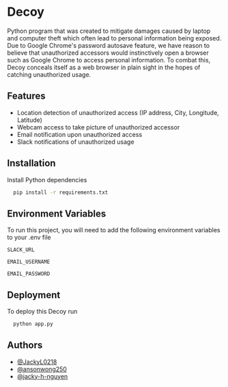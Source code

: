 
# Decoy

Python program that was created to mitigate damages caused by laptop and computer theft which often lead to personal information being exposed. Due to Google Chrome's password autosave feature, we have reason to believe that unauthorized accessors would instinctively open a browser such as Google Chrome to access personal information. To combat this, Decoy conceals itself as a web browser in plain sight in the hopes of catching unauthorized usage. 
## Features

- Location detection of unauthorized access (IP address, City, Longitude, Latitude)
- Webcam access to take picture of unauthorized accessor
- Email notification upon unauthorized access
- Slack notifications of unauthorized usage


## Installation

Install Python dependencies

```bash
  pip install -r requirements.txt
```
    
## Environment Variables

To run this project, you will need to add the following environment variables to your .env file

`SLACK_URL`

`EMAIL_USERNAME`

`EMAIL_PASSWORD`

## Deployment

To deploy this Decoy run

```bash
  python app.py
```


## Authors

- [@JackyL0218](https://github.com/JackyL0218)
- [@ansonwong250](https://github.com/ansonwong250)
- [@jacky-h-nguyen](https://github.com/jacky-h-nguyen)


